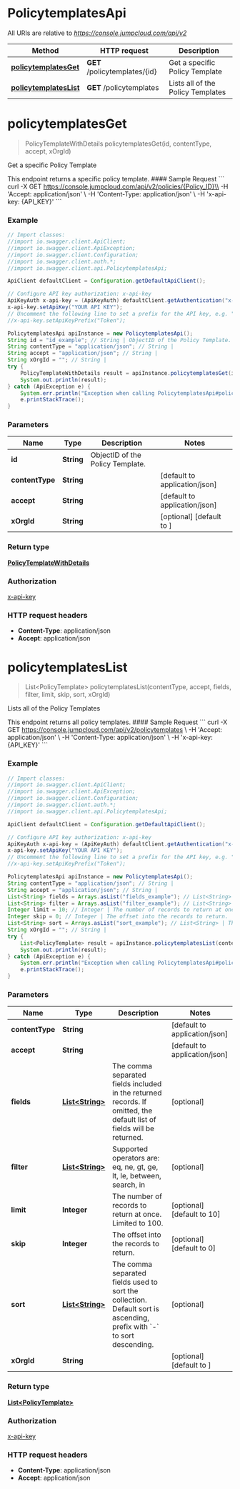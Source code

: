 # PolicytemplatesApi

All URIs are relative to *https://console.jumpcloud.com/api/v2*

Method | HTTP request | Description
------------- | ------------- | -------------
[**policytemplatesGet**](PolicytemplatesApi.md#policytemplatesGet) | **GET** /policytemplates/{id} | Get a specific Policy Template
[**policytemplatesList**](PolicytemplatesApi.md#policytemplatesList) | **GET** /policytemplates | Lists all of the Policy Templates


<a name="policytemplatesGet"></a>
# **policytemplatesGet**
> PolicyTemplateWithDetails policytemplatesGet(id, contentType, accept, xOrgId)

Get a specific Policy Template

This endpoint returns a specific policy template.  #### Sample Request &#x60;&#x60;&#x60;  curl -X GET https://console.jumpcloud.com/api/v2/policies/{Policy_ID}\\   -H &#39;Accept: application/json&#39; \\   -H &#39;Content-Type: application/json&#39; \\   -H &#39;x-api-key: {API_KEY}&#39; &#x60;&#x60;&#x60;

### Example
```java
// Import classes:
//import io.swagger.client.ApiClient;
//import io.swagger.client.ApiException;
//import io.swagger.client.Configuration;
//import io.swagger.client.auth.*;
//import io.swagger.client.api.PolicytemplatesApi;

ApiClient defaultClient = Configuration.getDefaultApiClient();

// Configure API key authorization: x-api-key
ApiKeyAuth x-api-key = (ApiKeyAuth) defaultClient.getAuthentication("x-api-key");
x-api-key.setApiKey("YOUR API KEY");
// Uncomment the following line to set a prefix for the API key, e.g. "Token" (defaults to null)
//x-api-key.setApiKeyPrefix("Token");

PolicytemplatesApi apiInstance = new PolicytemplatesApi();
String id = "id_example"; // String | ObjectID of the Policy Template.
String contentType = "application/json"; // String | 
String accept = "application/json"; // String | 
String xOrgId = ""; // String | 
try {
    PolicyTemplateWithDetails result = apiInstance.policytemplatesGet(id, contentType, accept, xOrgId);
    System.out.println(result);
} catch (ApiException e) {
    System.err.println("Exception when calling PolicytemplatesApi#policytemplatesGet");
    e.printStackTrace();
}
```

### Parameters

Name | Type | Description  | Notes
------------- | ------------- | ------------- | -------------
 **id** | **String**| ObjectID of the Policy Template. |
 **contentType** | **String**|  | [default to application/json]
 **accept** | **String**|  | [default to application/json]
 **xOrgId** | **String**|  | [optional] [default to ]

### Return type

[**PolicyTemplateWithDetails**](PolicyTemplateWithDetails.md)

### Authorization

[x-api-key](../README.md#x-api-key)

### HTTP request headers

 - **Content-Type**: application/json
 - **Accept**: application/json

<a name="policytemplatesList"></a>
# **policytemplatesList**
> List&lt;PolicyTemplate&gt; policytemplatesList(contentType, accept, fields, filter, limit, skip, sort, xOrgId)

Lists all of the Policy Templates

This endpoint returns all policy templates.  #### Sample Request &#x60;&#x60;&#x60; curl -X GET https://console.jumpcloud.com/api/v2/policytemplates \\   -H &#39;Accept: application/json&#39; \\   -H &#39;Content-Type: application/json&#39; \\   -H &#39;x-api-key: {API_KEY}&#39;   &#x60;&#x60;&#x60;

### Example
```java
// Import classes:
//import io.swagger.client.ApiClient;
//import io.swagger.client.ApiException;
//import io.swagger.client.Configuration;
//import io.swagger.client.auth.*;
//import io.swagger.client.api.PolicytemplatesApi;

ApiClient defaultClient = Configuration.getDefaultApiClient();

// Configure API key authorization: x-api-key
ApiKeyAuth x-api-key = (ApiKeyAuth) defaultClient.getAuthentication("x-api-key");
x-api-key.setApiKey("YOUR API KEY");
// Uncomment the following line to set a prefix for the API key, e.g. "Token" (defaults to null)
//x-api-key.setApiKeyPrefix("Token");

PolicytemplatesApi apiInstance = new PolicytemplatesApi();
String contentType = "application/json"; // String | 
String accept = "application/json"; // String | 
List<String> fields = Arrays.asList("fields_example"); // List<String> | The comma separated fields included in the returned records. If omitted, the default list of fields will be returned. 
List<String> filter = Arrays.asList("filter_example"); // List<String> | Supported operators are: eq, ne, gt, ge, lt, le, between, search, in
Integer limit = 10; // Integer | The number of records to return at once. Limited to 100.
Integer skip = 0; // Integer | The offset into the records to return.
List<String> sort = Arrays.asList("sort_example"); // List<String> | The comma separated fields used to sort the collection. Default sort is ascending, prefix with `-` to sort descending. 
String xOrgId = ""; // String | 
try {
    List<PolicyTemplate> result = apiInstance.policytemplatesList(contentType, accept, fields, filter, limit, skip, sort, xOrgId);
    System.out.println(result);
} catch (ApiException e) {
    System.err.println("Exception when calling PolicytemplatesApi#policytemplatesList");
    e.printStackTrace();
}
```

### Parameters

Name | Type | Description  | Notes
------------- | ------------- | ------------- | -------------
 **contentType** | **String**|  | [default to application/json]
 **accept** | **String**|  | [default to application/json]
 **fields** | [**List&lt;String&gt;**](String.md)| The comma separated fields included in the returned records. If omitted, the default list of fields will be returned.  | [optional]
 **filter** | [**List&lt;String&gt;**](String.md)| Supported operators are: eq, ne, gt, ge, lt, le, between, search, in | [optional]
 **limit** | **Integer**| The number of records to return at once. Limited to 100. | [optional] [default to 10]
 **skip** | **Integer**| The offset into the records to return. | [optional] [default to 0]
 **sort** | [**List&lt;String&gt;**](String.md)| The comma separated fields used to sort the collection. Default sort is ascending, prefix with &#x60;-&#x60; to sort descending.  | [optional]
 **xOrgId** | **String**|  | [optional] [default to ]

### Return type

[**List&lt;PolicyTemplate&gt;**](PolicyTemplate.md)

### Authorization

[x-api-key](../README.md#x-api-key)

### HTTP request headers

 - **Content-Type**: application/json
 - **Accept**: application/json

